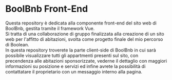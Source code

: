 # BoolBnb Front-End

Questa repository è dedicata alla componente front-end del sito web di BoolBnb, gestita tramite il framework Vue.
<br>
Si tratta di una collaborazione di gruppo finalizzata alla creazione di un sito web per l'affitto di abitazioni, svolta come progetto finale del mio percorso di Boolean.
<br>
In questa repository troverete la parte client-side di BoolBnb in cui sarà possibile visualizzare tutti gli appartmenti presenti sul sito, con precendenza alle abitazioni sponsorizzate, vederne il dettaglio con maggiori informazioni su posizione e servizi ed infine avrete la possibilità di contattatare il proprietario con un messaggio interno alla pagina.
